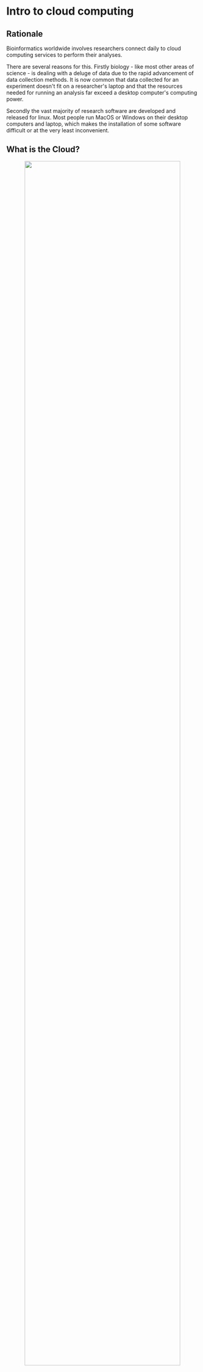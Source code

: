 # Intro to cloud computing

## Rationale

Bioinformatics worldwide involves researchers connect daily to cloud computing services to perform their analyses.

There are several reasons for this. Firstly biology - like most other areas of science - is dealing with a deluge of data due to the rapid advancement of data collection methods. It is now common that data collected for an experiment doesn't fit on a researcher's laptop and that the resources needed for running an analysis far exceed a desktop computer's computing power.

Secondly the vast majority of research software are developed and released for linux. Most people run MacOS or Windows on their desktop computers and laptop, which makes the installation of some software difficult or at the very least inconvenient.

## What is the Cloud?

<center><img src="_static/cloud_compute.png" width="90%"></center>
<br>

The cloud is basically lots of servers (thing big big computers) stacked together in a giant, powerful infrastructure. You can lend part of this infrastructure for your computing needs. While it is not cheap, it is generally scalable and guarantees a stable environment.

In research there are two approaches to lend computing time and power: either (a) you lend computing time and resources from a commercial provider or you obtain access to a research computing infrastructure. Some countries have built national infrastructures where you can apply for computing time for your research projects. Most academic institutions or departments also have their own computing resources.

## Popular Cloud/HPC resources
+ Academic
    + [Jetstream](https://www.jetstream-cloud.org/)
    + [Atmosphere](https://atmo.cyverse.org/)

+ Commercial
    + [AWS](https://aws.amazon.com/getting-started/tutorials/launch-a-virtual-machine/)
    + [Google Cloud](https://cloud.google.com/)

## Let's connect to the cloud
We all have an IP address to link into our cloud computers stored in this [spreadsheet here](https://hackmd.io/LGeRCq5xRkm3ebSQ8lHgFg?view).

That will open a screen where you need to enter a password. The password is **`davis.2019`**. Then a screen like this will open (minus the blue arrows):

<center><img src="_static/shell_tut_jupyter_initial_launch.png" width="90%"></center>
<br>

Now click the **files tab** at the top-left (that the smaller blue arrow points to above) and then click the "**Terminal**" icon at the bottom, and we'll be in our appropriate command-line environment:

<center><img src="_static/shell_tut_jupyter_terminal.png" width="90%"></center>
<br>

Installing blast and creating a working directory:

```
cd ~/
conda install -y -c bioconda blast
mkdir opening_example
cd opening_example/
```

Note: takes 5-10 minutes


# Command Line BLAST
## Basic Local Alignment Search Tool

Given one or more query sequences (usually in FASTA format), BLAST looks for matching sequence regions between them and a subject set.

<center><img src="_static/blast-ex.png" width="90%"></center>
<br>

A sufficiently close match between subsequences (denoted by arrows in the figure above, though matches are usually longer than illustrated here) is called a high-scoring pair (HSP), while a query sequence is said to hit a target sequence if they share one or more HSPs

# Running command-line BLAST

The goal of this tutorial is to run you through a demonstration of the command line, which you may not have seen or used much before.

## Running BLAST

First! We need some data and an Rscript to later visualize blast results.  Let's grab the mouse and zebrafish RefSeq
protein data sets from NCBI, and put them in our home directory. If you've just logged
in, you should be there already, but if you're unsure, run `cd` and hit enter. Now,
we'll use `curl` to download the files; these originally came from the NCBI Web site: [ftp://ftp.ncbi.nih.gov/refseq/M_musculus/mRNA_Prot](ftp://ftp.ncbi.nih.gov/refseq/M_musculus/mRNA_Prot).

```
curl -o mouse.1.protein.faa.gz -L https://osf.io/v6j9x/download
curl -o mouse.2.protein.faa.gz -L https://osf.io/j2qxk/download
curl -o zebrafish.1.protein.faa.gz -L https://osf.io/68mgf/download
curl -o blastviz.R -L https://osf.io/e548g/download
```

To look at the files in your current directory:

```
ls -l
```

All three of the files are FASTA protein files (that's what the .faa
suggests) that are compressed with `gzip` (that's what the .gz means).

Uncompress them:

```
gunzip *.faa.gz
```

And let's look at the first few sequences in the file:

```
head mouse.1.protein.faa 
```

These are protein sequences in FASTA format.  FASTA format is something
many of you have probably seen in one form or another -- it's pretty
ubiquitous.  It's a text file, containing records; each record
starts with a line beginning with a '>', and then contains one or more
lines of sequence text.

Let's take those first two sequences and save them to a file.  We'll
do this using output redirection with '>', which says "take
all the output and put it into this file here."

```
head -11 mouse.1.protein.faa > mm-first.fa
```

Now let's BLAST these two sequences against the entire zebrafish protein data set. First we need to create a database. That's done by calling 'makeblastdb':

```
makeblastdb -in zebrafish.1.protein.faa -dbtype prot
```

Next, we call BLAST to do the search:

```
blastp -query mm-first.fa -db zebrafish.1.protein.faa
```

This should run pretty quickly, but you're going to get a lot of output!!
To save it to a file instead of watching it go past on the screen,
ask BLAST to save the output to a file that we'll name `mm-first.x.zebrafish.txt`:

```
blastp -query mm-first.fa -db zebrafish.1.protein.faa -out mm-first.x.zebrafish.txt
```

and then you can 'page' through this file at your leisure by typing:

```
less mm-first.x.zebrafish.txt
```

(Type spacebar to move down, and 'q' to get out of paging mode.)

-----

Let's do some more sequences (this one will take a little longer to run):

```
head -498 mouse.1.protein.faa > mm-second.fa

blastp -query mm-second.fa -db zebrafish.1.protein.faa -out mm-second.x.zebrafish.txt
```

will compare the first 96 sequences. You can look at the output file with:

```
less mm-second.x.zebrafish.txt
```

(and again, type 'q' to get out of paging mode.)

Notes:

* you can copy/paste multiple commands at a time, and they will execute in order;

* why did it take longer to BLAST ``mm-second.fa`` than ``mm-first.fa``?


----

Last, but not least, let's generate a more machine-readable version of that
last file --

```
blastp -query mm-second.fa -db zebrafish.1.protein.faa -out mm-second.x.zebrafish.tsv -outfmt 6
```

See [this link](http://www.metagenomics.wiki/tools/blast/blastn-output-format-6) for a description of the possible BLAST output table formats.

Now we'll run an R script to visualize the blast results:

```
Rscript blastviz.R
```

A pdf will be generated with the results. We can view this by clicking on the Folder icon at the left ofour screen, and then double clicking on the file at the top to open the pdf:

<center><img src="_static/blastviz.png" width="90%"></center>
<br>

Things to mention and discuss:

* `blastp` options and -help.
* command line options, more generally - why so many?
* automation rocks!
